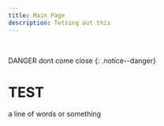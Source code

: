 ```yaml
---
title: Main Page
description: Tetsing out this
---
```


<br>

DANGER dont come close
{: .notice--danger}

# TEST

a line of words or something

<i class="fa-solid fa-book"></i>
